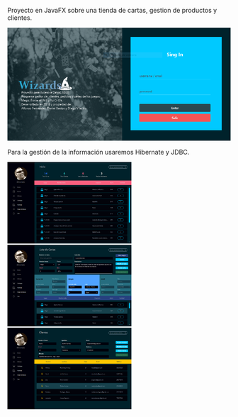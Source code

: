 Proyecto en JavaFX sobre una tienda de cartas, gestion de productos y clientes.

<img src="res/login.PNG"/>

Para la gestión de la información usaremos Hibernate y JDBC.

<img src="res/inicio.PNG" width="280"/> <img src="res/cartas.PNG" width="280" /> <img src="res/clientes.PNG" width="280"/> 
 
 
 
